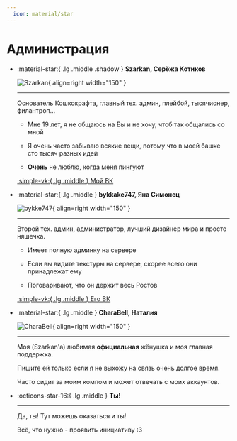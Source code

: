 ```yaml
---
  icon: material/star
---
```


# Администрация

<div class="grid cards" markdown>

-   :material-star:{ .lg .middle .shadow } <span class="shadow">__Szarkan, Серёжа Котиков__</span>

    ![Szarkan](https://cravatar.eu/avatar/Szarkan/600.png){ align=right width="150" }

    ---

    Основатель Кошкокрафта, главный тех. админ, плейбой, тысячионер, филантроп...

    - Мне 19 лет, я не общаюсь на Вы и не хочу, чтоб так общались со мной

    - Я очень часто забываю всякие вещи, потому что в моей башке сто тысяч разных идей

    - **Очень** не люблю, когда меня пингуют

     [:simple-vk:{ .lg .middle } Мой ВК](https://vk.com/szarkan)

</div>
<div class="grid cards" markdown>

-   :material-star:{ .lg .middle } <span class="shadow">__bykkake747, Яна Симонец__</span>

    ![bykke747](https://cravatar.eu/avatar/bykkake747/600.png){ align=right width="150" }

    ---

    Второй тех. админ, администратор, лучший дизайнер мира и просто няшечка.

    - Имеет полную админку на сервере

    - Если вы видите текстуры на сервере, скорее всего они принадлежат ему

    - Поговаривают, что он держит весь Ростов

     [:simple-vk:{ .lg .middle } Его ВК](https://vk.com/men9l_e6yt_co6aku)

</div>

<div class="grid cards" markdown>

-   :material-star:{ .lg .middle } <span class="shadow">__CharaBell, Натал*и*я__</span>

    ![CharaBell](https://cravatar.eu/avatar/CharaBell/600.png){ align=right width="150" }

    ---

    Моя (Szarkan'а) любимая **официальная** жёнушка и моя главная поддержка.

    Пишите ей только если я не выхожу на связь очень долгое время.

    Часто сидит за моим компом и может отвечать с моих аккаунтов.

</div>

<div class="grid cards" markdown>

-   :octicons-star-16:{ .lg .middle }<span class="shadow"> __Ты!__</span>

    ---

    Да, ты! Тут можешь оказаться и ты!

    Всё, что нужно - проявить инициативу :3

</div>